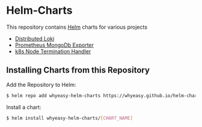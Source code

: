 # Helm-Charts

This repository contains [Helm](https://helm.sh) charts for various projects

- [Distributed Loki](https://github.com/whyeasy/helm-charts/tree/master/charts/distributed-loki)
- [Prometheus MongoDb Exporter](https://github.com/whyeasy/helm-charts/tree/master/charts/prometheus-mongodb-exporter)
- [k8s Node Termination Handler](https://github.com/whyeasy/helm-charts/tree/master/charts/k8s-node-termination-handler)

## Installing Charts from this Repository

Add the Repository to Helm:

```sh
$ helm repo add whyeasy-helm-charts https://whyeasy.github.io/helm-charts
```

Install a chart:

```sh
$ helm install whyeasy-helm-charts/[CHART_NAME]
```
